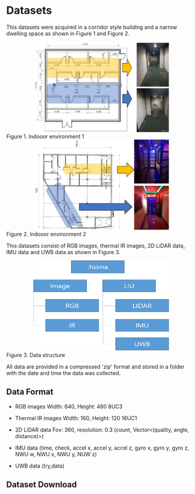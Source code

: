 # Datasets
This datasets were acquired in a corridor style building and a narrow dwelling space as shown in Figure 1 and Figure 2.

<div style="text-align:center"><img src="Indoor_environment_1.png"  width="360" height="240"></div>
Figure 1. Indooor environment 1


<div style="text-align:center"><img src="Indoor_environment_2.png"  width="360" height="240"></div>
Figure 2. Indooor environment 2



This datasets consist of RGB images, thermal IR images, 2D LiDAR data, IMU data and UWB data as shown in Figure 3.

<div style="text-align:center"><img src="data_structure.png" width="360" height="240"></div>
Figure 3. Data structure 



All data are provided in a compressed 'zip' format and stored in a folder with the date and time the data was collected.



## Data Format
- RGB images
Width: 640, Height: 480 8UC3

- Thermal IR images
Width: 160, Height: 120 16UC1

- 2D LiDAR data
Fov: 360, resolution: 0.3
(count, Vector<(quality, angle, distance)>)

- IMU data
(time, check, accel x, accel y, accel z, gyro x, gyro y, gyro z, NWU w, NWU x, NWU y, NUW z)

- UWB data
(try,data)



## Dataset Download



